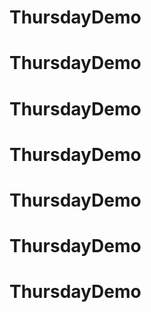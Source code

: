 # ThursdayDemo
# ThursdayDemo
# ThursdayDemo
# ThursdayDemo
# ThursdayDemo
# ThursdayDemo
# ThursdayDemo
